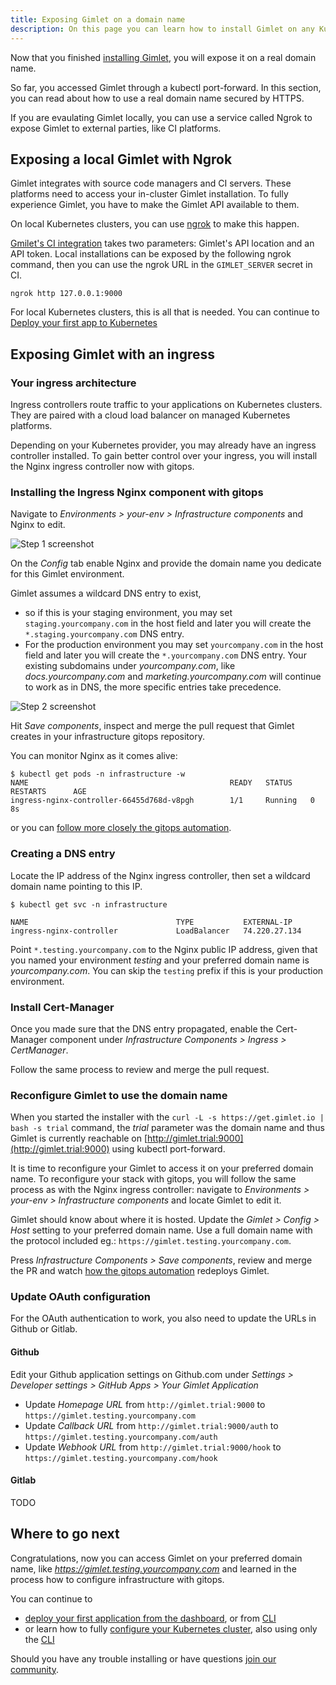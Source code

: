 ```yaml
---
title: Exposing Gimlet on a domain name
description: On this page you can learn how to install Gimlet on any Kubernetes cluster.
---
```


Now that you finished [installing Gimlet](/docs/installation), you will expose it on a real domain name.

So far, you accessed Gimlet through a kubectl port-forward. In this section, you can read about how to use a real domain name secured by HTTPS.

If you are evaulating Gimlet locally, you can use a service called Ngrok to expose Gimlet to external parties, like CI platforms.

## Exposing a local Gimlet with Ngrok

Gimlet integrates with source code managers and CI servers. These platforms need to access your in-cluster Gimlet installation. To fully experience Gimlet, you have to make the Gimlet API available to them.

On local Kubernetes clusters, you can use [ngrok](https://ngrok.com/docs/getting-started/#step-2-install-the-ngrok-agent) to make this happen.

[Gmilet's CI integration](/docs/deploy-your-first-app-to-kubernetes#integrate-ci-with-gimlet) takes two parameters: Gimlet's API location and an API token. Local installations can be exposed by the following ngrok command, then you can use the ngrok URL in the `GIMLET_SERVER` secret in CI.

```
ngrok http 127.0.0.1:9000
```

For local Kubernetes clusters, this is all that is needed. You can continue to [Deploy your first app to Kubernetes](/docs/deploy-your-first-app-to-kubernetes)

## Exposing Gimlet with an ingress

### Your ingress architecture

Ingress controllers route traffic to your applications on Kubernetes clusters. They are paired with a cloud load balancer on managed Kubernetes platforms.

Depending on your Kubernetes provider, you may already have an ingress controller installed. To gain better control over your ingress, you will install the Nginx ingress controller now with gitops.

### Installing the Ingress Nginx component with gitops

Navigate to *Environments > your-env > Infrastructure components* and Nginx to edit.

![Step 1 screenshot](https://images.tango.us/public/screenshot_74d34c1d-a951-4114-b984-5d8ed568fc92.png?crop=focalpoint&fit=crop&fp-x=0.3250&fp-y=0.2505&fp-z=2.5296&w=1200&mark-w=0.2&mark-pad=0&mark64=aHR0cHM6Ly9pbWFnZXMudGFuZ28udXMvc3RhdGljL21hZGUtd2l0aC10YW5nby13YXRlcm1hcmsucG5n&ar=3840%3A1960)

On the *Config* tab enable Nginx and provide the domain name you dedicate for this Gimlet environment.

Gimlet assumes a wildcard DNS entry to exist, 
- so if this is your staging environment, you may set `staging.yourcompany.com` in the host field and later you will create the `*.staging.yourcompany.com` DNS entry.
- For the production environment you may set `yourcompany.com` in the host field and later you will create the `*.yourcompany.com` DNS entry. Your existing subdomains under *yourcompany.com*, like *docs.yourcompany.com* and *marketing.yourcompany.com* will continue to work as in DNS, the more specific entries take precedence.

![Step 2 screenshot](https://images.tango.us/public/edited_image_69245999-ad79-4170-bce1-8156ea96d7a2.png?crop=focalpoint&fit=crop&fp-x=0.4107&fp-y=0.4383&fp-z=2.0000&w=1200&mark-w=0.2&mark-pad=0&mark64=aHR0cHM6Ly9pbWFnZXMudGFuZ28udXMvc3RhdGljL21hZGUtd2l0aC10YW5nby13YXRlcm1hcmsucG5n&ar=3840%3A1960)

Hit *Save components*, inspect and merge the pull request that Gimlet creates in your infrastructure gitops repository.

You can monitor Nginx as it comes alive:

```
$ kubectl get pods -n infrastructure -w
NAME                                             READY   STATUS    RESTARTS      AGE
ingress-nginx-controller-66455d768d-v8pgh        1/1     Running   0             8s
```

or you can [follow more closely the gitops automation](/docs/bootstrap-gitops-automation-with-gimlet-cli#verify-the-gitops-automation).

### Creating a DNS entry

Locate the IP address of the Nginx ingress controller, then set a wildcard domain name pointing to this IP.

```
$ kubectl get svc -n infrastructure

NAME                                 TYPE           EXTERNAL-IP
ingress-nginx-controller             LoadBalancer   74.220.27.134
```

Point `*.testing.yourcompany.com` to the Nginx public IP address, given that you named your environment *testing* and your preferred domain name is *yourcompany.com*. You can skip the `testing` prefix if this is your production environment.

### Install Cert-Manager

Once you made sure that the DNS entry propagated, enable the Cert-Manager component under *Infrastructure Components > Ingress > CertManager*.

Follow the same process to review and merge the pull request.

### Reconfigure Gimlet to use the domain name

When you started the installer with the `curl -L -s https://get.gimlet.io | bash -s trial` command, the *trial* parameter was the domain name and thus Gimlet is currently reachable on [http://gimlet.trial:9000](http://gimlet.trial:9000) using kubectl port-forward.

It is time to reconfigure your Gimlet to access it on your preferred domain name. To reconfigure your stack with gitops, you will follow the same process as with the Nginx ingress controller: navigate to *Environments > your-env > Infrastructure components* and locate Gimlet to edit it.

Gimlet should know about where it is hosted. Update the *Gimlet > Config > Host* setting to your preferred domain name. Use a full domain name with the protocol included eg.: `https://gimlet.testing.yourcompany.com`.

Press *Infrastructure Components > Save components*, review and merge the PR and watch [how the gitops automation](/docs/bootstrap-gitops-automation-with-gimlet-cli#verify-the-gitops-automation) redeploys Gimlet.

### Update OAuth configuration

For the OAuth authentication to work, you also need to update the URLs in Github or Gitlab. 

#### Github
Edit your Github application settings on Github.com under *Settings > Developer settings > GitHub Apps > Your Gimlet Application*

- Update *Homepage URL* from `http://gimlet.trial:9000` to `https://gimlet.testing.yourcompany.com`
- Update *Callback URL* from `http://gimlet.trial:9000/auth` to `https://gimlet.testing.yourcompany.com/auth`
- Update *Webhook URL* from `http://gimlet.trial:9000/hook` to `https://gimlet.testing.yourcompany.com/hook`

#### Gitlab

TODO

## Where to go next

Congratulations, now you can access Gimlet on your preferred domain name, like *https://gimlet.testing.yourcompany.com* and learned in the process how to configure infrastructure with gitops.

You can continue to 
- [deploy your first application from the dashboard](/docs/deploy-your-first-app-to-kubernetes), or from [CLI](/docs/deploy-your-first-app-to-kubernetes-with-gimlet-cli)
- or learn how to fully [configure your Kubernetes cluster](/docs/make-kubernetes-an-application-platform), also using only the [CLI](/docs/make-kubernetes-an-application-platform-with-gimlet-cli)

Should you have any trouble installing or have questions [join our community](/docs#getting-help).
